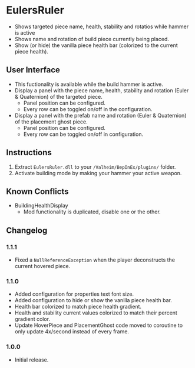 # EulersRuler

  * Shows targeted piece name, health, stability and rotatios while hammer is active
  * Shows name and rotation of build piece currently being placed.
  * Show (or hide) the vanilla piece health bar (colorized to the current piece health).

## User Interface

  * This fuctionality is available while the build hammer is active.
  * Display a panel with the piece name, health, stability and rotation (Euler & Quaternion) of the targeted piece.
    * Panel position can be configured.
    * Every row can be toggled on/off in the configuration.
  * Display a panel with the prefab name and rotation (Euler & Quaternion) of the placement ghost piece.
    * Panel position can be configured.
    * Every row can be toggled on/off in configuration.

## Instructions

  1. Extract `EulersRuler.dll` to your `/Valheim/BepInEx/plugins/` folder.
  2. Activate building mode by making your hammer your active weapon.

## Known Conflicts

  * BuildingHealthDisplay
    * Mod functionality is duplicated, disable one or the other.

## Changelog

### 1.1.1

  * Fixed a `NullReferenceException` when the player deconstructs the current hovered piece.

### 1.1.0

  * Added configuration for properties text font size.
  * Added configuration to hide or show the vanilla piece health bar.
  * Health bar colorized to match piece health gradient.
  * Health and stability current values colorized to match their percent gradient color.
  * Update HoverPiece and PlacementGhost code moved to coroutine to only update 4x/second instead of every frame.

### 1.0.0

  * Initial release.